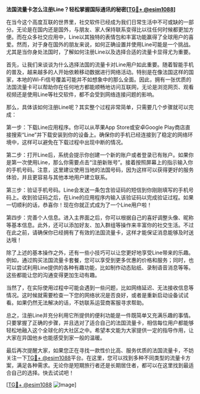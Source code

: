 **法国流量卡怎么注册Line？轻松掌握国际通讯的秘密[[TG💪+ @esim1088](https://t.me/s/esim1088)]**

在当今这个高度互联的世界里，社交软件已经成为我们日常生活中不可或缺的一部分。无论是在国内还是国外，与朋友、家人保持联系变得比以往任何时候都更加方便。而在众多社交应用中，Line以其独特的表情包和丰富功能赢得了全球用户的喜爱。然而，对于身在国外的朋友来说，如何正确设置并使用Line可能是一个挑战。尤其是当你身处法国时，了解如何注册Line以及选择合适的流量卡显得尤为重要。

首先，让我们来谈谈为什么选择法国的流量卡对Line用户如此重要。随着智能手机的普及，越来越多的人开始依赖移动数据进行网络活动。特别是在像法国这样的国家，本地的Wi-Fi信号覆盖可能并不如想象中的那么全面。因此，拥有一张优质的法国流量卡可以帮助你在任何地方都能顺畅地访问互联网，无论是浏览网页、观看视频还是使用Line等社交软件，都不会受到网络连接问题的影响。

那么，具体该如何注册Line呢？其实整个过程非常简单，只需要几个步骤就可以完成：

第一步：下载Line应用程序。你可以从苹果App Store或安卓Google Play商店直接搜索“Line”并下载安装到你的设备上。确保你的手机已经连接到了稳定的网络环境中，这样可以避免在下载过程中出现中断的情况。

第二步：打开Line后，系统会提示你创建一个新的账户或者登录已有账户。如果你是第一次使用Line，那么你需要点击“注册新账号”。接着按照屏幕上的指示输入你的手机号码。注意，这里建议使用当地的法国号码，因为这样可以获得更好的服务体验，并且更容易与其他本地用户建立联系。

第三步：验证手机号码。Line会发送一条包含验证码的短信到你刚刚填写的手机号码上。收到验证码之后，在Line的应用程序内输入该验证码以完成验证过程。如果一切顺利的话，恭喜你！现在你就正式成为了一个Line用户啦！

第四步：完善个人信息。进入主界面之后，你可以根据自己的喜好调整头像、昵称等基本信息。此外，还可以添加好友、加入群组等操作来丰富你的社交生活。不过在此之前，请确保你已经拥有了有效的法国流量卡，这样才能保证消息能够及时送达哦！

除了上述的基本操作之外，还有一些小技巧可以让您更好地享受Line带来的乐趣。例如，通过购买法国流量卡套餐，您可以享受到更多优惠的价格和服务；同时，也可以尝试利用Line提供的各种有趣功能，比如制作动态贴纸、录制语音消息等等。这些都能让您的沟通变得更加生动有趣。

当然了，在实际使用过程中可能会遇到一些问题，比如网络延迟、无法接收信息等情况。这时候就需要检查一下您的网络状况是否良好，或者是重新启动设备试试看。如果仍然无法解决的话，不妨联系运营商客服寻求帮助。

总之，注册Line并充分利用它所提供的便利功能是一件既简单又充满乐趣的事情。只要掌握了正确的步骤，并且选对了适合自己的法国流量卡，相信每位用户都能够轻松地融入这个全球化的大社区之中。希望本文能为大家提供一定的指导作用，让大家在异国他乡也能感受到家一般的温暖。

最后再次提醒大家，如果您正在寻找一款性价比高、服务优质的法国流量卡，不妨关注一下[TG💪+ @esim1088](https://t.me/s/esim1088)平台。在这里，您可以找到多种不同类型的流量卡方案，满足各种需求。无论你是短期旅行者还是长期居住者，都可以在这里找到最适合自己的选择。快去试试吧！

[[TG💪+ @esim1088](https://t.me/s/esim1088) ![Image](https://i.postimg.cc/4NQfJmqS/Snipaste-2025-05-13-00-14-12.png)]